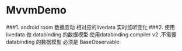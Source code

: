 # MvvmDemo
###1. android room 数据变动 相对应的livedata 实时监听变化
###2. 使用livedata 做 databinding 的数据模型
使用databinding compiler v2 ,不需要 databinding 的数据模型 必须是 BaseObservable
